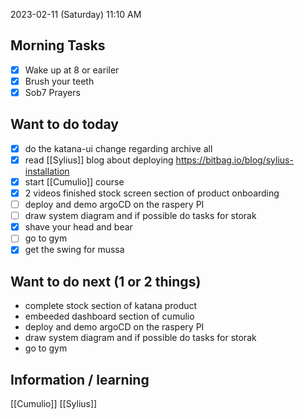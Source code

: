 
2023-02-11 (Saturday)
11:10 AM

## Morning Tasks
- [x] Wake up at 8 or eariler
- [x] Brush your teeth
- [x] Sob7 Prayers

## Want to do today
- [x] do the katana-ui change regarding archive all
- [x] read [[Sylius]] blog about deploying https://bitbag.io/blog/sylius-installation
- [x] start [[Cumulio]] course
- [x] 2 videos finished stock screen section of product onboarding
- [ ] deploy and demo argoCD on the raspery PI
- [ ] draw system diagram and if possible do tasks for storak
- [x] shave your head and bear
- [ ] go to gym
- [x] get the swing for mussa

## Want to do next (1 or 2 things)
- complete stock section of katana product
- embeeded dashboard section of cumulio
- deploy and demo argoCD on the raspery PI
- draw system diagram and if possible do tasks for storak
- go to gym

## Information / learning
[[Cumulio]] [[Sylius]]
